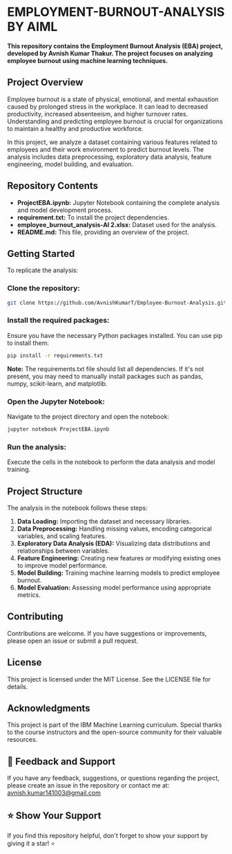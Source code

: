 # EMPLOYMENT-BURNOUT-ANALYSIS BY AIML

**This repository contains the Employment Burnout Analysis (EBA) project, developed by Avnish Kumar Thakur. The project focuses on analyzing employee burnout using machine learning techniques.**

## **Project Overview**
Employee burnout is a state of physical, emotional, and mental exhaustion caused by prolonged stress in the workplace. It can lead to decreased productivity, increased absenteeism, and higher turnover rates. Understanding and predicting employee burnout is crucial for organizations to maintain a healthy and productive workforce.

In this project, we analyze a dataset containing various features related to employees and their work environment to predict burnout levels. The analysis includes data preprocessing, exploratory data analysis, feature engineering, model building, and evaluation.

## **Repository Contents**  
- **ProjectEBA.ipynb:** Jupyter Notebook containing the complete analysis and model development process.
- **requirement.txt:** To install the project dependencies.
- **employee_burnout_analysis-AI 2.xlsx:** Dataset used for the analysis.
- **README.md:** This file, providing an overview of the project.

## **Getting Started**  
To replicate the analysis:

### Clone the repository:
```bash
git clone https://github.com/AvnishKumarT/Employee-Burnout-Analysis.git
```

### Install the required packages:
Ensure you have the necessary Python packages installed. You can use pip to install them:
```bash
pip install -r requirements.txt
```
**Note:** The requirements.txt file should list all dependencies. If it's not present, you may need to manually install packages such as pandas, numpy, scikit-learn, and matplotlib.

### Open the Jupyter Notebook:
Navigate to the project directory and open the notebook:
```bash
jupyter notebook ProjectEBA.ipynb
```

### Run the analysis:
Execute the cells in the notebook to perform the data analysis and model training.

## **Project Structure**
The analysis in the notebook follows these steps:

1. **Data Loading:** Importing the dataset and necessary libraries.
2. **Data Preprocessing:** Handling missing values, encoding categorical variables, and scaling features.
3. **Exploratory Data Analysis (EDA):** Visualizing data distributions and relationships between variables.
4. **Feature Engineering:** Creating new features or modifying existing ones to improve model performance.
5. **Model Building:** Training machine learning models to predict employee burnout.
6. **Model Evaluation:** Assessing model performance using appropriate metrics.

## **Contributing**
Contributions are welcome. If you have suggestions or improvements, please open an issue or submit a pull request.

## **License**
This project is licensed under the MIT License. See the LICENSE file for details.

## **Acknowledgments**
This project is part of the IBM Machine Learning curriculum. Special thanks to the course instructors and the open-source community for their valuable resources.

## **📝 Feedback and Support**  
If you have any feedback, suggestions, or questions regarding the project, please create an issue in the repository or contact me at:  
[avnish.kumar141003@gmail.com](mailto:avnish.kumar141003@gmail.com)

## **⭐ Show Your Support**  
If you find this repository helpful, don't forget to show your support by giving it a star! ⭐

